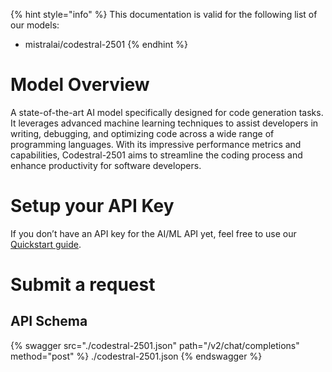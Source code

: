 [#references:start]: <> ({ "template": "openapi" })
{% hint style="info" %}
This documentation is valid for the following list of our models:
* mistralai/codestral-2501
{% endhint %}

# Model Overview
A state-of-the-art AI model specifically designed for code generation tasks. It leverages advanced machine learning techniques to assist developers in writing, debugging, and optimizing code across a wide range of programming languages. With its impressive performance metrics and capabilities, Codestral-2501 aims to streamline the coding process and enhance productivity for software developers.

# Setup your API Key
If you don’t have an API key for the AI/ML API yet, feel free to use our [Quickstart guide](https://docs.aimlapi.com/quickstart/setting-up).

# Submit a request
## API Schema
{% swagger src="./codestral-2501.json" path="/v2/chat/completions" method="post" %}
./codestral-2501.json
{% endswagger %}

[#references:end]: <> ({})